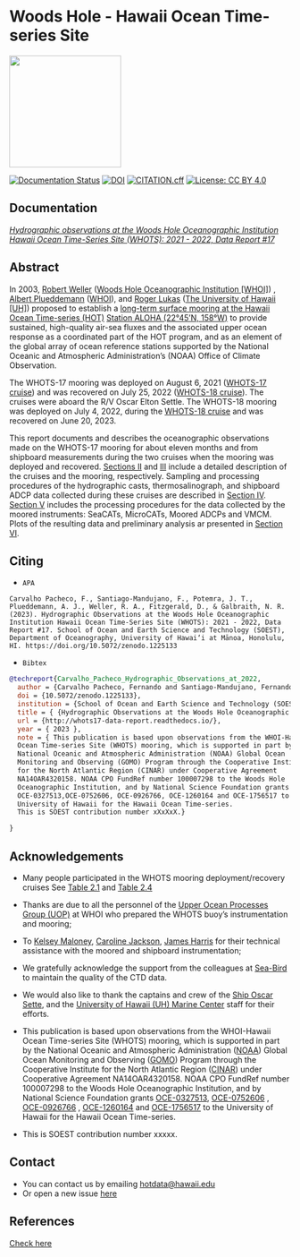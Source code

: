# Woods Hole - Hawaii Ocean Time-series Site

[<img src="https://github.com/hot-dogs/whots17-data-report/blob/main/docs/source/_static/_images/new_logo_HOT.png" height="200" />](https://hahana.soest.hawaii.edu/hot/)

[![Documentation Status](https://readthedocs.org/projects/whots17-data-report/badge/?version=latest)](https://whots-annual-report.readthedocs.io/projects/whots17-data-report/en/latest/?badge=latest)
[![DOI](https://zenodo.org/badge/doi/10.5072/zenodo.1225133.svg)](https://doi.org/10.5072/zenodo.1225133)
[![CITATION.cff](https://github.com/fcarvalhopacheco/whots17-data-report/actions/workflows/cff-validator.yml/badge.svg)](https://github.com/fcarvalhopacheco/whots17-data-report/actions/workflows/cff-validator.yml)
[![License: CC BY 4.0](https://img.shields.io/badge/License-CC_BY_4.0-lightgrey.svg)](http://creativecommons.org/licenses/by/4.0/)

<!-- [![CITATION.cff](https://github.com/hot-dogs/whots17-data-report/actions/workflows/cff-validator.yml/badge.svg?branch=main)](https://github.com/hot-dogs/whots17-data-report/actions/workflows/cff-validator.yml) -->

## Documentation

[_Hydrographic observations at the Woods Hole Oceanographic Institution Hawaii Ocean Time-Series Site (WHOTS): 2021 - 2022, Data Report #17_](http://whots17-data-report.readthedocs.io/)

## Abstract

In 2003, [Robert Weller](https://www.whoi.edu/profile/rweller/) ([Woods Hole
Oceanographic Institution [WHOI]](https://www.whoi.edu))
, [Albert Plueddemann](https://www.whoi.edu/profile/aplueddemann/)
([WHOI](https://www.whoi.edu)), and
[Roger Lukas](http://www.soest.hawaii.edu/oceanography/faculty/rlukas/)
([The University of Hawaii [UH]](https://manoa.hawaii.edu)) proposed to establish
a [long-term surface mooring at the Hawaii Ocean Time-series (HOT)](http://www.soest.hawaii.edu/whots/)
[Station ALOHA (22°45’N, 158°W)](https://hahana.soest.hawaii.edu/stationaloha/)
to provide sustained, high-quality air-sea fluxes and the associated upper
ocean response as a coordinated part of the HOT program, and as an element of
the global array of ocean reference stations supported by the National Oceanic
and Atmospheric Administration’s (NOAA) Office of Climate Observation.

The WHOTS-17 mooring was deployed on August 6, 2021 ([WHOTS-17
cruise](http://www.soest.hawaii.edu/whots/wh17_dep.html)) and was recovered on
July 25, 2022 ([WHOTS-18
cruise](http://www.soest.hawaii.edu/whots/wh18_dep.html)). The cruises were
aboard the R/V Oscar Elton Settle. The WHOTS-18 mooring was deployed on July 4,
2022, during the [WHOTS-18
cruise](http://www.soest.hawaii.edu/whots/wh18_dep.html) and was recovered on
June 20, 2023.

This report documents and describes the oceanographic observations made on the
WHOTS-17 mooring for about eleven months and from shipboard measurements
during the two cruises when the mooring was deployed and recovered.
[Sections II](https://whots-annual-report.readthedocs.io/projects/whots17-data-report/en/latest/2_section.html)
and [III](https://whots-annual-report.readthedocs.io/projects/whots17-data-report/en/latest/3_section.html)
include a detailed description of the cruises and the mooring, respectively.
Sampling and processing procedures of the hydrographic casts, thermosalinograph,
and shipboard ADCP data collected during these cruises are described in
[Section IV](https://whots-annual-report.readthedocs.io/projects/whots17-data-report/en/latest/4_section.html).
[Section V](https://whots-annual-report.readthedocs.io/projects/whots17-data-report/en/latest/5_section.html)
includes the processing procedures for the data collected by the moored
instruments: SeaCATs, MicroCATs, Moored ADCPs and VMCM. Plots of the resulting
data and preliminary analysis ar presented in [Section VI](https://whots-annual-report.readthedocs.io/projects/whots17-data-report/en/latest/6_section.html).

## Citing

- `APA`

```
Carvalho Pacheco, F., Santiago-Mandujano, F., Potemra, J. T., Plueddemann, A. J., Weller, R. A., Fitzgerald, D., & Galbraith, N. R. (2023). Hydrographic Observations at the Woods Hole Oceanographic Institution Hawaii Ocean Time-Series Site (WHOTS): 2021 - 2022, Data Report #17. School of Ocean and Earth Science and Technology (SOEST), Department of Oceanography, University of Hawai‘i at Mānoa, Honolulu, HI. https://doi.org/10.5072/zenodo.1225133
```

- `Bibtex`

```bibtex
@techreport{Carvalho_Pacheco_Hydrographic_Observations_at_2022,
  author = {Carvalho Pacheco, Fernando and Santiago-Mandujano, Fernando and Potemra, James T. and Plueddemann, Albert J. and Weller, Robert A. and Fitzgerald, Daniel and Galbraith, Nancy R.},
  doi = {10.5072/zenodo.1225133},
  institution = {School of Ocean and Earth Science and Technology (SOEST), Department of Oceanography, University of Hawai‘i at Mānoa, Honolulu, HI},
  title = { {Hydrographic Observations at the Woods Hole Oceanographic Institution Hawaii Ocean Time-Series Site (WHOTS): 2021 - 2022, Data Report #17} },
  url = {http://whots17-data-report.readthedocs.io/},
  year = { 2023 },
  note = { This publication is based upon observations from the WHOI-Hawaii
  Ocean Time-series Site (WHOTS) mooring, which is supported in part by the
  National Oceanic and Atmospheric Administration (NOAA) Global Ocean
  Monitoring and Observing (GOMO) Program through the Cooperative Institute
  for the North Atlantic Region (CINAR) under Cooperative Agreement
  NA14OAR4320158. NOAA CPO FundRef number 100007298 to the Woods Hole
  Oceanographic Institution, and by National Science Foundation grants
  OCE-0327513,OCE-0752606, OCE-0926766, OCE-1260164 and OCE-1756517 to the
  University of Hawaii for the Hawaii Ocean Time-series.
  This is SOEST contribution number xXxXxX.}

}
```

## Acknowledgements

- Many people participated in the WHOTS mooring deployment/recovery cruises
  See [Table 2.1](https://whots-annual-report.readthedocs.io/projects/whots17-data-report/en/latest/2_section.html#table-1)
  and [Table 2.4](https://whots-annual-report.readthedocs.io/projects/whots17-data-report/en/latest/2_section.html#table-4)

- Thanks are due to all the personnel of the
  [Upper Ocean Processes Group (UOP)](http://uop.whoi.edu) at WHOI who prepared
  the WHOTS buoy’s instrumentation and mooring;

- To [Kelsey Maloney](https://www.linkedin.com/in/kelsey-maloney-4a18291a4),
  [Caroline Jackson](https://www.soest.hawaii.edu/oceanography/profile/Jackson-Caroline/),
  [James Harris](https://www.linkedin.com/in/james-harris-661170174/)
  for their technical assistance with the moored and shipboard instrumentation;

- We gratefully acknowledge the support from the colleagues at
  [Sea-Bird](https://www.seabird.com) to maintain the quality of the CTD data.

- We would also like to thank the captains and crew of the
  [Ship Oscar Sette](https://www.omao.noaa.gov/learn/marine-operations/ships/oscar-elton-sette/about),
  and the [University of Hawaii (UH) Marine Center](https://www.soest.hawaii.edu/UMC/cms/)
  staff for their efforts.

- This publication is based upon observations from the WHOI-Hawaii Ocean
  Time-series Site (WHOTS) mooring, which is supported in part by the National
  Oceanic and Atmospheric Administration ([NOAA](https://www.noaa.gov/)) Global
  Ocean Monitoring and Observing ([GOMO](https://globalocean.noaa.gov/)) Program
  through the Cooperative Institute for the North Atlantic
  Region ([CINAR](https://website.whoi.edu/cinar/)) under Cooperative Agreement
  NA14OAR4320158. NOAA CPO FundRef number 100007298 to the Woods Hole
  Oceanographic Institution, and by National Science Foundation grants
  [OCE-0327513](https://www.nsf.gov/awardsearch/showAward?AWD_ID=0327513),
  [OCE-0752606](https://www.nsf.gov/awardsearch/showAward?AWD_ID=0752606&HistoricalAwards=false)
  ,
  [OCE-0926766](https://www.nsf.gov/awardsearch/showAward?AWD_ID=0926766&HistoricalAwards=false)
  ,
  [OCE-1260164](https://www.nsf.gov/awardsearch/showAward?AWD_ID=1260164&HistoricalAwards=false)
  and
  [OCE-1756517](https://www.nsf.gov/awardsearch/showAward?AWD_ID=1756517&HistoricalAwards=false)
  to the University of Hawaii for the Hawaii Ocean Time-series.

- This is SOEST contribution number xxxxx.

## Contact

- You can contact us by emailing <hotdata@hawaii.edu>
- Or open a new issue [here](https://github.com/hot-dogs/whots17-data-report/issues)

## References

[Check here](https://whots-annual-report.readthedocs.io/projects/whots17-data-report/en/latest/references.html)

